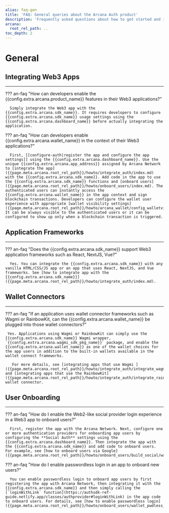 ```yaml
---
alias: faq-gen
title: 'FAQ: General queries about the Arcana Auth product'
description: 'Frequently asked questions about how to get started and integrate apps with the Auth SDK, which application frameworks are supported, how can user onboarding be customized and more.'
arcana:
  root_rel_path: ..
toc_depth: 2
---
```


# General

## Integrating Web3 Apps

---

??? an-faq "How can developers enable the {{config.extra.arcana.product_name}} features in their Web3 applications?"

      Simply integrate the Web3 app with the {{config.extra.arcana.sdk_name}}. It requires developers to configure {{config.extra.arcana.sdk_name}} usage settings using the {{config.extra.arcana.dashboard_name}} before actually integrating the application.
      
??? an-faq "How can developers enable {{config.extra.arcana.wallet_name}} in the context of their Web3 applications?"

      First, [[configure-auth|register the app and configure the app settings]] using the {{config.extra.arcana.dashboard_name}}. Use the unique {{config.extra.arcana.app_address}} assigned by Arcana Network to [integrate the app]({{page.meta.arcana.root_rel_path}}/howto/integrate_auth/index.md) with the {{config.extra.arcana.sdk_name}}. Add code in the app to use the {{config.extra.arcana.sdk_name}} functions and [onboard users]({{page.meta.arcana.root_rel_path}}/howto/onboard_users/index.md). The authenticated users can instantly access the {{config.extra.arcana.wallet_name}} in the app context and sign blockchain transactions. Developers can configure the wallet user experience with appropriate [wallet visibility settings]({{page.meta.arcana.root_rel_path}}/howto/arcana_wallet/config_walletvisibility.md). It can be always visible to the authenticated users or it can be configured to show up only when a blockchain transaction is triggered.

## Application Frameworks

---

??? an-faq "Does the {{config.extra.arcana.sdk_name}} support Web3 application frameworks such as React, NextJS, Vue?"

      Yes. You can integrate the {{config.extra.arcana.sdk_name}} with any vanilla HTML/CSS/JS app or an app that uses React, NextJS, and Vue frameworks. See [how to integrate app with the {{config.extra.arcana.sdk_name}}]({{page.meta.arcana.root_rel_path}}/howto/integrate_auth/index.md).

## Wallet Connectors

---

??? an-faq "If an application uses wallet connector frameworks such as Wagmi or RainbowKit, can the {{config.extra.arcana.wallet_name}} be plugged into those wallet connectors?"

     Yes. Applications using Wagmi or RainbowKit can simply use the {{config.extra.arcana.sdk_name}} Wagmi wrapper, `{{config.extra.arcana.wagmi_sdk_pkg_name}}` package, and enable the {{config.extra.arcana.wallet_name}} as one of the wallet choices for the app users in addition to the built-in wallets available in the wallet connect frameworks.

       For more details, see [integrating apps that use Wagmi ]({{page.meta.arcana.root_rel_path}}/howto/integrate_auth/integrate_wagmi.md), and [integrating apps that use the RainbowKit]({{page.meta.arcana.root_rel_path}}/howto/integrate_auth/integrate_rainbow.md) wallet connector.

## User Onboarding

---

??? an-faq "How do I enable the Web2-like social provider login experience in a Web3 app to onboard users?"

      First, register the app with the Arcana Network. Next, configure one or more authentication providers for onboarding app users by configuring the **Social Auth** settings using the {{config.extra.arcana.dashboard_name}}. Then integrate the app with the {{config.extra.arcana.sdk_name}} and add code to onboard users. For example, see [how to onboard users via Google]({{page.meta.arcana.root_rel_path}}/howto/onboard_users/build_social/wallet_google_oauth.md).

??? an-faq "How do I enable passwordless login in an app to onboard new users?"

      You can enable passwordless login to onboard app users by first registering the app with Arcana Network, then integrating it with the {{config.extra.arcana.sdk_name}} and then simply calling the [`loginWithLink` function](https://authsdk-ref-guide.netlify.app/classes/authprovider#loginWithLink) in the app code to onboard users. For details, see [how to enable passwordless login]({{page.meta.arcana.root_rel_path}}/howto/onboard_users/wallet_pwdless_login.md).